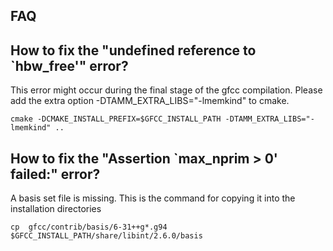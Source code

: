 ## FAQ

## How to fix the "undefined reference to `hbw_free'" error?

This error might occur during the final stage of the gfcc compilation. Please add the extra option -DTAMM_EXTRA_LIBS="-lmemkind" to cmake.
```
cmake -DCMAKE_INSTALL_PREFIX=$GFCC_INSTALL_PATH -DTAMM_EXTRA_LIBS="-lmemkind" ..
```
## How to fix the  "Assertion `max_nprim > 0' failed:" error?

A basis set file is missing. This is the command for copying it into the installation directories
```
cp  gfcc/contrib/basis/6-31++g*.g94 $GFCC_INSTALL_PATH/share/libint/2.6.0/basis
```
